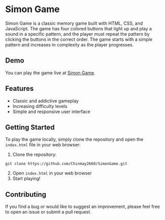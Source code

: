 # Simon Game

Simon Game is a classic memory game built with HTML, CSS, and JavaScript. The game has four colored buttons that light up and play a sound in a specific pattern, and the player must repeat the pattern by clicking the buttons in the correct order. The game starts with a simple pattern and increases in complexity as the player progresses.

## Demo

You can play the game live at [Simon Game](https://chinmay2660.github.io/SimonGame/).

## Features

- Classic and addictive gameplay
- Increasing difficulty levels
- Simple and responsive user interface

## Getting Started

To play the game locally, simply clone the repository and open the `index.html` file in your web browser:

1. Clone the repository: 
```
git clone https://github.com/Chinmay2660/SimonGame.git
```
2. Open `index.html` in your web browser
3. Start playing!

## Contributing

If you find a bug or would like to suggest an improvement, please feel free to open an issue or submit a pull request.


